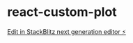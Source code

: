 # react-custom-plot

[Edit in StackBlitz next generation editor ⚡️](https://stackblitz.com/~/github.com/kamlekar/react-custom-plot)
